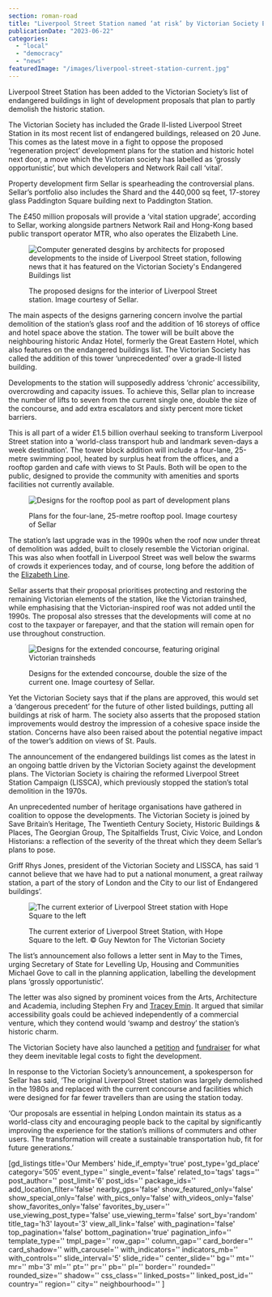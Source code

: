 ```yaml
---
section: roman-road
title: "Liverpool Street Station named ‘at risk’ by Victorian Society Endangered Buildings list"
publicationDate: "2023-06-22"
categories: 
  - "local"
  - "democracy"
  - "news"
featuredImage: "/images/liverpool-street-station-current.jpg"
---
```


Liverpool Street Station has been added to the Victorian Society’s list of endangered buildings in light of development proposals that plan to partly demolish the historic station.

The Victorian Society has included the Grade II-listed Liverpool Street Station in its most recent list of endangered buildings, released on 20 June. This comes as the latest move in a fight to oppose the proposed ‘regeneration project’ development plans for the station and historic hotel next door, a move which the Victorian society has labelled as ‘grossly opportunistic’, but which developers and Network Rail call ‘vital’.  

Property development firm Sellar is spearheading the controversial plans. Sellar’s portfolio also includes the Shard and the 440,000 sq feet, 17-storey glass Paddington Square building next to Paddington Station. 

The £450 million proposals will provide a ‘vital station upgrade’, according to Sellar, working alongside partners Network Rail and Hong-Kong based public transport operator MTR, who also operates the Elizabeth Line. 

<figure>

![Computer generated desgins by architects for proposed developments to the inside of Liverpool Street station, following news that it has featured on the Victorian Society's Endangered Buildings list](/images/liverpool-street-station-development-plan-1024x683.jpg)

<figcaption>

The proposed designs for the interior of Liverpool Street station. Image courtesy of Sellar.

</figcaption>

</figure>

The main aspects of the designs garnering concern involve the partial demolition of the station’s glass roof and the addition of 16 storeys of office and hotel space above the station. The tower will be built above the neighbouring historic Andaz Hotel, formerly the Great Eastern Hotel, which also features on the endangered buildings list. The Victorian Society has called the addition of this tower ‘unprecedented’ over a grade-II listed building. 

Developments to the station will supposedly address ‘chronic’ accessibility, overcrowding and capacity issues. To achieve this, Sellar plan to increase the number of lifts to seven from the current single one, double the size of the concourse, and add extra escalators and sixty percent more ticket barriers. 

This is all part of a wider £1.5 billion overhaul seeking to transform Liverpool Street station into a ‘world-class transport hub and landmark seven-days a week destination’. The tower block addition will include a four-lane, 25-metre swimming pool, heated by surplus heat from the offices, and a rooftop garden and cafe with views to St Pauls. Both will be open to the public, designed to provide the community with amenities and sports facilities not currently available.

<figure>

![Designs for the rooftop pool as part of development plans](/images/liverpool-street-station-roof-pool-develpoment-1024x683.jpg)

<figcaption>

Plans for the four-lane, 25-metre rooftop pool. Image courtesy of Sellar

</figcaption>

</figure>

The station’s last upgrade was in the 1990s when the roof now under threat of demolition was added, built to closely resemble the Victorian original. This was also when footfall in Liverpool Street was well below the swarms of crowds it experiences today, and of course, long before the addition of the [Elizabeth Line](https://romanroadlondon.com/elizabeth-line-crossrail-opens/). 

Sellar asserts that their proposal prioritises protecting and restoring the remaining Victorian elements of the station, like the Victorian trainshed, while emphasising that the Victorian-inspired roof was not added until the 1990s. The proposal also stresses that the developments will come at no cost to the taxpayer or farepayer, and that the station will remain open for use throughout construction.

<figure>

![Designs for the extended concourse, featuring original Victorian trainsheds ](/images/liverpool-street-station-victorian-roof-1024x683.jpg)

<figcaption>

Designs for the extended concourse, double the size of the current one. Image courtesy of Sellar.

</figcaption>

</figure>

Yet the Victorian Society says that if the plans are approved, this would set a ‘dangerous precedent’ for the future of other listed buildings, putting all buildings at risk of harm. The society also asserts that the proposed station improvements would destroy the impression of a cohesive space inside the station. Concerns have also been raised about the potential negative impact of the tower’s addition on views of St. Pauls.

The announcement of the endangered buildings list comes as the latest in an ongoing battle driven by the Victorian Society against the development plans. The Victorian Society is chairing the reformed Liverpool Street Station Campaign (LISSCA), which previously stopped the station’s total demolition in the 1970s.

An unprecedented number of heritage organisations have gathered in coalition to oppose the developments. The Victorian Society is joined by Save Britain’s Heritage, The Twentieth Century Society, Historic Buildings & Places, The Georgian Group, The Spitalfields Trust, Civic Voice, and London Historians: a reflection of the severity of the threat which they deem Sellar’s plans to pose.  

Griff Rhys Jones, president of the Victorian Society and LISSCA, has said ‘I cannot believe that we have had to put a national monument, a great railway station, a part of the story of London and the City to our list of Endangered buildings’. 

<figure>

![The current exterior of Liverpool Street station with Hope Square to the left](/images/liverpool-street-station-exterior-1024x683.jpg)

<figcaption>

The current exterior of Liverpool Street Station, with Hope Square to the left. © Guy Newton for The Victorian Society

</figcaption>

</figure>

The list’s announcement also follows a letter sent in May to the Times, urging Secretary of State for Levelling Up, Housing and Communities Michael Gove to call in the planning application, labelling the development plans ‘grossly opportunistic’. 

The letter was also signed by prominent voices from the Arts, Architecture and Academia, including Stephen Fry and [Tracey Emin](https://romanroadlondon.com/the-line-art-walk-2021/). It argued that similar accessibility goals could be achieved independently of a commercial venture, which they contend would ‘swamp and destroy’ the station’s historic charm. 

The Victorian Society have also launched a [petition](https://www.change.org/p/save-liverpool-street-station-from-destructive-redevelopment?recruiter=1293960715&recruited_by_id=c7bbbaf0-a217-11ed-a615-23ef7dfb7f34&utm_source=share_petition&utm_medium=copylink&utm_campaign=petition_dashboard) and [fundraiser](https://thevictoriansociety.beaconforms.com/form/d62348e3) for what they deem inevitable legal costs to fight the development.

In response to the Victorian Society’s announcement, a spokesperson for Sellar has said, ‘The original Liverpool Street station was largely demolished in the 1980s and replaced with the current concourse and facilities which were designed for far fewer travellers than are using the station today. 

‘Our proposals are essential in helping London maintain its status as a world-class city and encouraging people back to the capital by significantly improving the experience for the station’s millions of commuters and other users. The transformation will create a sustainable transportation hub, fit for future generations.’

\[gd\_listings title='Our Members' hide\_if\_empty='true' post\_type='gd\_place' category='505' event\_type='' single\_event='false' related\_to='tags' tags='' post\_author='' post\_limit='6' post\_ids='' package\_ids='' add\_location\_filter='false' nearby\_gps='false' show\_featured\_only='false' show\_special\_only='false' with\_pics\_only='false' with\_videos\_only='false' show\_favorites\_only='false' favorites\_by\_user='' use\_viewing\_post\_type='false' use\_viewing\_term='false' sort\_by='random' title\_tag='h3' layout='3' view\_all\_link='false' with\_pagination='false' top\_pagination='false' bottom\_pagination='true' pagination\_info='' template\_type='' tmpl\_page='' row\_gap='' column\_gap='' card\_border='' card\_shadow='' with\_carousel='' with\_indicators='' indicators\_mb='' with\_controls='' slide\_interval='5' slide\_ride='' center\_slide='' bg='' mt='' mr='' mb='3' ml='' pt='' pr='' pb='' pl='' border='' rounded='' rounded\_size='' shadow='' css\_class='' linked\_posts='' linked\_post\_id='' country='' region='' city='' neighbourhood='' \]
